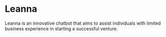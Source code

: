 # Leanna
Leanna is an innovative chatbot that aims to assist individuals with limited business experience in starting a successful venture.
